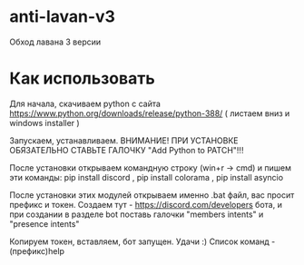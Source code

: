 # anti-lavan-v3
Обход лавана 3 версии

# Как использовать
Для начала, скачиваем python с сайта https://www.python.org/downloads/release/python-388/ ( листаем вниз и windows installer ) 

Запускаем, устанавливаем. ВНИМАНИЕ! ПРИ УСТАНОВКЕ ОБЯЗАТЕЛЬНО СТАВЬТЕ ГАЛОЧКУ "Add Python to PATCH"!!! 

После установки открываем командную строку (win+r -> cmd) и пишем эти команды: pip install discord , pip install colorama , pip install asyncio 

После установки этих модулей открываем именно .bat файл, вас просит префикс и токен. Создаем тут - https://discord.com/developers бота, и при создании в разделе bot поставь галочки "members intents" и "presence intents" 

Копируем токен, вставляем, бот запущен. Удачи :)
Список команд - (префикс)help

